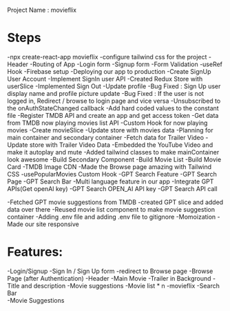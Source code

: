 Project Name : movieflix

# Steps

-npx create-react-app movieflix
-configure tailwind css for the project
-Header
-Routing of App
-Login form
-Signup form
-Form Validation
-useRef Hook
-Firebase setup
-Deploying our app to production
-Create SignUp User Account
-Implement SignIn user API
-Created Redux Store with userSlice
-Implemented Sign Out
-Update profile
-Bug Fixed : Sign Up user display name and profile picture update
-Bug Fixed : If the user is not logged in, Redirect / browse to login page and vice versa
-Unsubscribed to the onAuthStateChanged callback
-Add hard coded values to the constant file
-Register TMDB API and create an app and get access token
-Get data from TMDB now playing movies list API
-Custom Hook for now playing movies
-Create movieSlice
-Update store with movies data
-Planning for main container and secondary container
-Fetch data for Trailer Video
-Update store with Trailer Video Data
-Embedded the YouTube Video and make it autoplay and mute 
-Added tailwind classes to make mainContainer look awesome
-Build Secondary Component
-Build Movie List
-Build Movie Card
-TMDB Image CDN
-Made the Browse page amazing with Tailwind CSS
-usePopularMovies Custom Hook
-GPT Search Feature
-GPT Search Page
-GPT Search Bar
-Multi language feature in our app
-Integrate GPT APIs(Get openAI key)
-GPT Search OPEN_AI API key
-GPT Search API call

-Fetched GPT movie suggestions from TMDB
-created GPT slice and added data  over there 
-Reused movie list component to make movie suggestion container
-Adding .env file and  adding .env file to gitignore
-Momoization
-Made our site responsive 

# Features:

-Login/Signup
-Sign In / Sign Up form
-redirect to Browse page
-Browse Page (after Authentication)
-Header
-Main Movie
-Trailer in Background
-Title and description
-Movie suggestions
-Movie list \* n
-movieflix
-Search Bar  
 -Movie Suggestions
